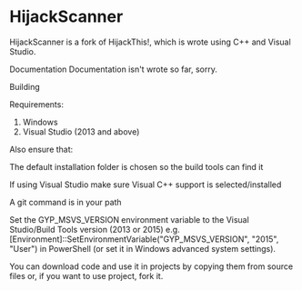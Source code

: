 # HijackScanner
HijackScanner is a fork of HijackThis!, which is wrote using C++ and Visual Studio. 

Documentation
Documentation isn't wrote so far, sorry.

Building

Requirements:
1. Windows
2. Visual Studio (2013 and above)

Also ensure that:

The default installation folder is chosen so the build tools can find it

If using Visual Studio make sure Visual C++ support is selected/installed

A git command is in your path

Set the GYP_MSVS_VERSION environment variable to the Visual Studio/Build Tools version (2013 or 2015) e.g. [Environment]::SetEnvironmentVariable("GYP_MSVS_VERSION", "2015", "User") in PowerShell (or set it in Windows advanced system settings).

You can download code and use it in projects by copying them from source files or, if you want to use project, fork it.

